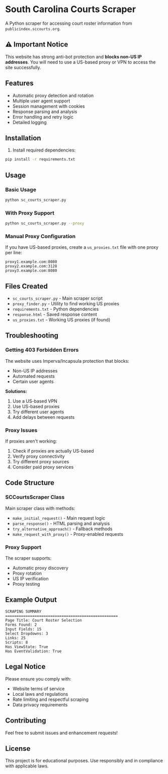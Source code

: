 # South Carolina Courts Scraper

A Python scraper for accessing court roster information from `publicindex.sccourts.org`.

## ⚠️ Important Notice

This website has strong anti-bot protection and **blocks non-US IP addresses**. You will need to use a US-based proxy or VPN to access the site successfully.

## Features

- Automatic proxy detection and rotation
- Multiple user agent support
- Session management with cookies
- Response parsing and analysis
- Error handling and retry logic
- Detailed logging

## Installation

1. Install required dependencies:
```bash
pip install -r requirements.txt
```

## Usage

### Basic Usage
```bash
python sc_courts_scraper.py
```

### With Proxy Support
```bash
python sc_courts_scraper.py --proxy
```

### Manual Proxy Configuration

If you have US-based proxies, create a `us_proxies.txt` file with one proxy per line:
```
proxy1.example.com:8080
proxy2.example.com:3128
proxy3.example.com:8080
```

## Files Created

- `sc_courts_scraper.py` - Main scraper script
- `proxy_finder.py` - Utility to find working US proxies
- `requirements.txt` - Python dependencies
- `response.html` - Saved response content
- `us_proxies.txt` - Working US proxies (if found)

## Troubleshooting

### Getting 403 Forbidden Errors

The website uses Imperva/Incapsula protection that blocks:
- Non-US IP addresses
- Automated requests
- Certain user agents

**Solutions:**
1. Use a US-based VPN
2. Use US-based proxies
3. Try different user agents
4. Add delays between requests

### Proxy Issues

If proxies aren't working:
1. Check if proxies are actually US-based
2. Verify proxy connectivity
3. Try different proxy sources
4. Consider paid proxy services

## Code Structure

### SCCourtsScraper Class

Main scraper class with methods:
- `make_initial_request()` - Main request logic
- `parse_response()` - HTML parsing and analysis
- `try_alternative_approach()` - Fallback methods
- `make_request_with_proxy()` - Proxy-enabled requests

### Proxy Support

The scraper supports:
- Automatic proxy discovery
- Proxy rotation
- US IP verification
- Proxy testing

## Example Output

```
SCRAPING SUMMARY
==================================================
Page Title: Court Roster Selection
Forms Found: 2
Input Fields: 15
Select Dropdowns: 3
Links: 25
Scripts: 8
Has ViewState: True
Has EventValidation: True
```

## Legal Notice

Please ensure you comply with:
- Website terms of service
- Local laws and regulations
- Rate limiting and respectful scraping
- Data privacy requirements

## Contributing

Feel free to submit issues and enhancement requests!

## License

This project is for educational purposes. Use responsibly and in compliance with applicable laws.

